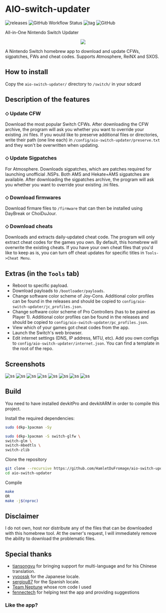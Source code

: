 # AIO-switch-updater
![releases](https://img.shields.io/github/downloads/HamletDuFromage/AIO-switch-updater/total)
![GitHub Workflow Status](https://img.shields.io/github/workflow/status/HamletDuFromage/AIO-switch-updater/Build%20AIO-switch-updater)
![tag](https://img.shields.io/github/v/release/HamletDuFromage/AIO-switch-updater)
![GitHub](https://img.shields.io/github/license/HamletDuFromage/aio-switch-updater)

[//]: ([![ko-fi](https://img.shields.io/badge/ko--fi-buy%20me%20a%20coffee-ff69b4)](https://ko-fi.com/hamletdufromage))


All-in-One Nintendo Switch Updater
<p align="center">
<img src = "https://user-images.githubusercontent.com/61667930/93691188-7833f000-fad1-11ea-866d-42e19be54425.jpg"\><br>
</p>

A Nintendo Switch homebrew app to download and update CFWs, sigpatches, FWs and cheat codes. Supports Atmosphere, ReiNX and SXOS.

## How to install
Copy the `aio-switch-updater/` directory to `/switch/` in your sdcard

## Description of the features
### ⬦ Update CFW
Download the most popular Switch CFWs. After downloading the CFW archive, the program will ask you whether you want to override your existing .ini files. If you would like to preserve additional files or directories, write their path (one line each) in `/config/aio-switch-updater/preserve.txt` and they won't be overwritten when updating.

### ⬦ Update Sigpatches
For Atmosphere. Downloads sigpatches, which are patches required for launching unofficial .NSPs. Both AMS and Hekate+AMS sigpatches are available. After downloading the sigpatches archive, the program will ask you whether you want to override your existing .ini files.

### ⬦ Download firmwares
Download firmare files to `/firmware` that can then be installed using DayBreak or ChoiDuJour.

### ⬦ Download cheats
Downloads and extracts daily-updated cheat code. The program will only extract cheat codes for the games you own. By default, this homebrew will overwrite the existing cheats. If you have your own cheat files that you'd like to keep as is, you can turn off cheat updates for specific titles in `Tools->Cheat Menu`.

## Extras (in the `Tools` tab)
- Reboot to specific payload.
- Download payloads to `/bootloader/payloads`.
- Change software color scheme of Joy-Cons. Additional color profiles can be found in the releases and should be copied to `config/aio-switch-updater/jc_profiles.json`.
- Change software color scheme of Pro Controllers (has to be paired as Player 1). Additional color profiles can be found in the releases and should be copied to `config/aio-switch-updater/pc_profiles.json`.
- View which of your games got cheat codes from the app.
- Launch the Switch's web browser.
- Edit internet settings (DNS, IP address, MTU, etc). Add you own configs to `config/aio-switch-updater/internet.json`. You can find a template in the root of the repo.

## Screenshots
![ss](https://user-images.githubusercontent.com/61667930/105403528-263eda80-5c29-11eb-842d-c3f8c4e19466.jpg)
![ss](https://user-images.githubusercontent.com/61667930/93721670-42e6db00-fb81-11ea-9f94-1308898398f0.jpg)
![ss](https://user-images.githubusercontent.com/61667930/93721673-437f7180-fb81-11ea-9256-377575148a40.jpg)
![ss](https://user-images.githubusercontent.com/61667930/93691404-3193c500-fad4-11ea-9647-927c979960bc.jpg)
![ss](https://user-images.githubusercontent.com/61667930/105404737-98fc8580-5c2a-11eb-9efb-eb6e69d82b7b.jpg)
![ss](https://user-images.githubusercontent.com/61667930/105404840-b9c4db00-5c2a-11eb-8385-48454465063c.jpg)
![ss](https://user-images.githubusercontent.com/61667930/105403519-24751700-5c29-11eb-8c74-d8b6feb444d5.jpg)
![ss](https://user-images.githubusercontent.com/61667930/105403520-250dad80-5c29-11eb-95e6-d9ab3822d1d6.jpg)

## Build
You need to have installed devkitPro and devkitARM in order to compile this project.

Install the required dependencies:
```bash
sudo (dkp-)pacman -Sy
```
```bash
sudo (dkp-)pacman -S switch-glfw \
switch-glm \
switch-mbedtls \
switch-zlib
```

Clone the repository
```bash
git clone --recursive https://github.com/HamletDuFromage/aio-switch-updater
cd aio-switch-updater
```

Compile 
```bash
make
OR
make -j$(nproc)
```

## Disclaimer
I do not own, host nor distribute any of the files that can be downloaded with this homebrew tool. At the owner's request, I will immediately remove the ability to download the problematic files.

## Special thanks
- [tiansongyu](https://github.com/tiansongyu) for bringing support for multi-language and for his Chinese translation.
- [yyoossk](https://github.com/yyoossk) for the Japanese locale.
- [sergiou87](https://github.com/sergiou87) for the Spanish locale.
- [Team Neptune](https://github.com/Team-Neptune) whose rcm code I used
- [fennectech](https://github.com/fennectech) for helping test the app and providing suggestions
### Like the app?

[//]: [![5cbed8a433a3f45a772abaf5_SupportMe_blue-p-500](https://user-images.githubusercontent.com/61667930/93899702-1a2b2680-fce4-11ea-9eaa-4e2b44eebe86.png)](https://ko-fi.com/hamletdufromage)
